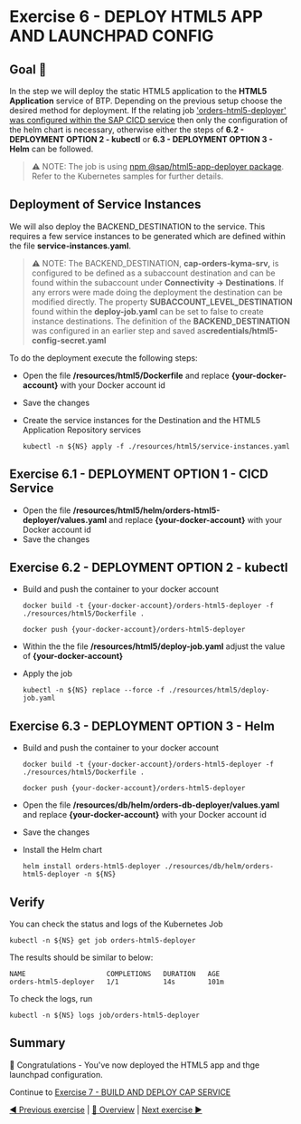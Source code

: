 # Exercise 6 - DEPLOY HTML5 APP AND LAUNCHPAD CONFIG

## Goal 🎯

In the step we will deploy the static HTML5 application to the **HTML5 Application** service of BTP. Depending on the previous setup choose the desired method for deployment. If the relating job ['orders-html5-deployer' was configured within the SAP CICD service](../ex3#exercise-352---orders-html5-deployer---optional) then only the configuration of the helm chart is necessary, otherwise either the steps of **6.2 - DEPLOYMENT OPTION 2 - kubectl** or **6.3 - DEPLOYMENT OPTION 3 - Helm** can be followed.

> ⚠ NOTE: The job is using [npm @sap/html5-app-deployer package](https://www.npmjs.com/package/@sap/html5-app-deployer). Refer to the Kubernetes samples for further details.

## Deployment of Service Instances

We will also deploy the BACKEND_DESTINATION to the service. This requires a few service instances to be generated which are defined within the file **service-instances.yaml**.

> ⚠ NOTE: The BACKEND_DESTINATION, **cap-orders-kyma-srv,** is configured to be defined as a subaccount destination and can be found within the subaccount under **Connectivity -> Destinations**. If any errors were made doing the deployment the destination can be modified directly. The property **SUBACCOUNT_LEVEL_DESTINATION** found within the **deploy-job.yaml** can be set to false to create instance destinations. The definition of the **BACKEND_DESTINATION** was configured in an earlier step and saved as**credentials/html5-config-secret.yaml**

To do the deployment execute the following steps:

- Open the file **/resources/html5/Dockerfile** and replace **{your-docker-account}** with your Docker account id
- Save the changes
- Create the service instances for the Destination and the HTML5 Application Repository services

  ```shell
  kubectl -n ${NS} apply -f ./resources/html5/service-instances.yaml
  ```

## Exercise 6.1 - DEPLOYMENT OPTION 1 - CICD Service

- Open the file **/resources/html5/helm/orders-html5-deployer/values.yaml** and replace **{your-docker-account}** with your Docker account id
- Save the changes

## Exercise 6.2 - DEPLOYMENT OPTION 2 - kubectl

- Build and push the container to your docker account

  ```shell
  docker build -t {your-docker-account}/orders-html5-deployer -f ./resources/html5/Dockerfile .

  docker push {your-docker-account}/orders-html5-deployer
  ```

- Within the the file **/resources/html5/deploy-job.yaml** adjust the value of **{your-docker-account}**
- Apply the job

  ```shell
  kubectl -n ${NS} replace --force -f ./resources/html5/deploy-job.yaml
  ```

## Exercise 6.3 - DEPLOYMENT OPTION 3 - Helm

- Build and push the container to your docker account

  ```shell
  docker build -t {your-docker-account}/orders-html5-deployer -f ./resources/html5/Dockerfile .

  docker push {your-docker-account}/orders-html5-deployer
  ```

- Open the file **/resources/db/helm/orders-db-deployer/values.yaml** and replace **{your-docker-account}** with your Docker account id
- Save the changes
- Install the Helm chart

  ```shell
  helm install orders-html5-deployer ./resources/db/helm/orders-html5-deployer -n ${NS}
  ```

## Verify

You can check the status and logs of the Kubernetes Job

```shell
kubectl -n ${NS} get job orders-html5-deployer
```

The results should be similar to below:

```shell
NAME                    COMPLETIONS   DURATION   AGE
orders-html5-deployer   1/1           14s        101m
```

To check the logs, run

```shell
kubectl -n ${NS} logs job/orders-html5-deployer
```

## Summary

🎉 Congratulations - You've now deployed the HTML5 app and thge launchpad configuration.

Continue to [Exercise 7 - BUILD AND DEPLOY CAP SERVICE](../ex7/README.md)

[◀ Previous exercise](../ex5/README.md) | [🔼 Overview](../../README.md) | [Next exercise ▶](../ex7/README.md)
